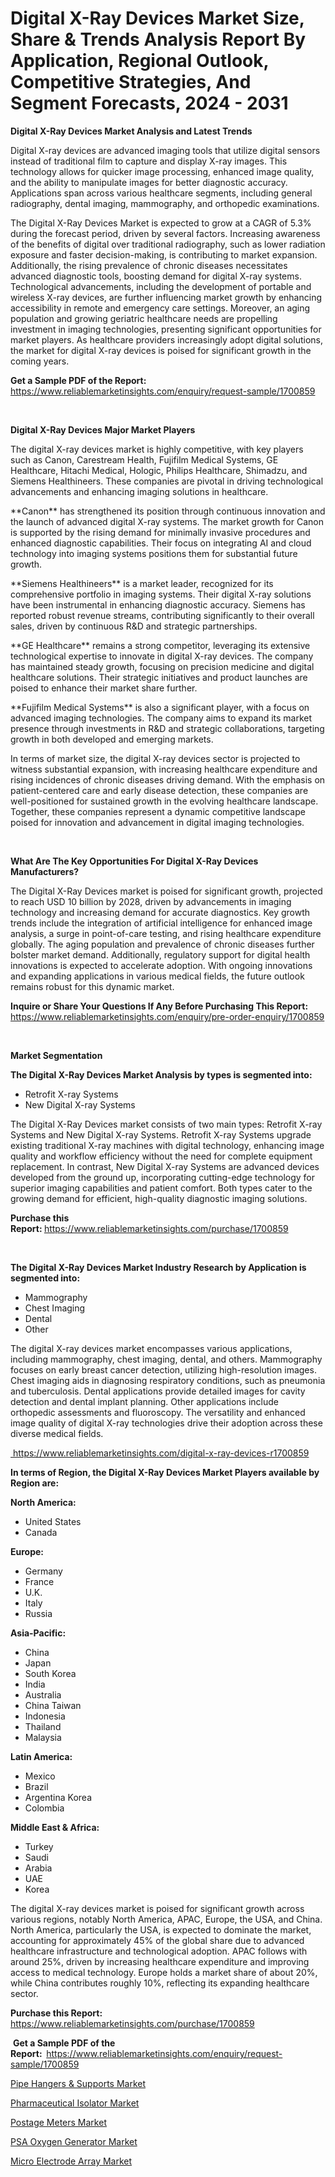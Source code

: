 <p><h1>Digital X-Ray Devices Market Size, Share & Trends Analysis Report By Application, Regional Outlook, Competitive Strategies, And Segment Forecasts, 2024 - 2031</h1></p><p><strong>Digital X-Ray Devices Market Analysis and Latest Trends</strong></p>
<p><p>Digital X-ray devices are advanced imaging tools that utilize digital sensors instead of traditional film to capture and display X-ray images. This technology allows for quicker image processing, enhanced image quality, and the ability to manipulate images for better diagnostic accuracy. Applications span across various healthcare segments, including general radiography, dental imaging, mammography, and orthopedic examinations.</p><p>The Digital X-Ray Devices Market is expected to grow at a CAGR of 5.3% during the forecast period, driven by several factors. Increasing awareness of the benefits of digital over traditional radiography, such as lower radiation exposure and faster decision-making, is contributing to market expansion. Additionally, the rising prevalence of chronic diseases necessitates advanced diagnostic tools, boosting demand for digital X-ray systems. Technological advancements, including the development of portable and wireless X-ray devices, are further influencing market growth by enhancing accessibility in remote and emergency care settings. Moreover, an aging population and growing geriatric healthcare needs are propelling investment in imaging technologies, presenting significant opportunities for market players. As healthcare providers increasingly adopt digital solutions, the market for digital X-ray devices is poised for significant growth in the coming years.</p></p>
<p><strong>Get a Sample PDF of the Report:&nbsp;</strong> <a href="https://www.reliablemarketinsights.com/enquiry/request-sample/1700859?utm_campaign=1197&utm_medium=2&utm_source=Github&utm_content=ia&utm_term=21102024&utm_id=digital-x-ray-devices">https://www.reliablemarketinsights.com/enquiry/request-sample/1700859</a></p>
<p>&nbsp;</p>
<p><strong>Digital X-Ray Devices Major Market Players</strong></p>
<p><p>The digital X-ray devices market is highly competitive, with key players such as Canon, Carestream Health, Fujifilm Medical Systems, GE Healthcare, Hitachi Medical, Hologic, Philips Healthcare, Shimadzu, and Siemens Healthineers. These companies are pivotal in driving technological advancements and enhancing imaging solutions in healthcare.</p><p>**Canon** has strengthened its position through continuous innovation and the launch of advanced digital X-ray systems. The market growth for Canon is supported by the rising demand for minimally invasive procedures and enhanced diagnostic capabilities. Their focus on integrating AI and cloud technology into imaging systems positions them for substantial future growth.</p><p>**Siemens Healthineers** is a market leader, recognized for its comprehensive portfolio in imaging systems. Their digital X-ray solutions have been instrumental in enhancing diagnostic accuracy. Siemens has reported robust revenue streams, contributing significantly to their overall sales, driven by continuous R&D and strategic partnerships.</p><p>**GE Healthcare** remains a strong competitor, leveraging its extensive technological expertise to innovate in digital X-ray devices. The company has maintained steady growth, focusing on precision medicine and digital healthcare solutions. Their strategic initiatives and product launches are poised to enhance their market share further.</p><p>**Fujifilm Medical Systems** is also a significant player, with a focus on advanced imaging technologies. The company aims to expand its market presence through investments in R&D and strategic collaborations, targeting growth in both developed and emerging markets.</p><p>In terms of market size, the digital X-ray devices sector is projected to witness substantial expansion, with increasing healthcare expenditure and rising incidences of chronic diseases driving demand. With the emphasis on patient-centered care and early disease detection, these companies are well-positioned for sustained growth in the evolving healthcare landscape. Together, these companies represent a dynamic competitive landscape poised for innovation and advancement in digital imaging technologies.</p></p>
<p>&nbsp;</p>
<p><strong>What Are The Key Opportunities For Digital X-Ray Devices Manufacturers?</strong></p>
<p><p>The Digital X-Ray Devices market is poised for significant growth, projected to reach USD 10 billion by 2028, driven by advancements in imaging technology and increasing demand for accurate diagnostics. Key growth trends include the integration of artificial intelligence for enhanced image analysis, a surge in point-of-care testing, and rising healthcare expenditure globally. The aging population and prevalence of chronic diseases further bolster market demand. Additionally, regulatory support for digital health innovations is expected to accelerate adoption. With ongoing innovations and expanding applications in various medical fields, the future outlook remains robust for this dynamic market.</p></p>
<p><strong>Inquire or Share Your Questions If Any Before Purchasing This Report:</strong> <a href="https://www.reliablemarketinsights.com/enquiry/pre-order-enquiry/1700859?utm_campaign=1197&utm_medium=2&utm_source=Github&utm_content=ia&utm_term=21102024&utm_id=digital-x-ray-devices">https://www.reliablemarketinsights.com/enquiry/pre-order-enquiry/1700859</a></p>
<p>&nbsp;</p>
<p><strong>Market Segmentation</strong></p>
<p><strong>The Digital X-Ray Devices Market Analysis by types is segmented into:</strong></p>
<p><ul><li>Retrofit X-ray Systems</li><li>New Digital X-ray Systems</li></ul></p>
<p><p>The Digital X-Ray Devices market consists of two main types: Retrofit X-ray Systems and New Digital X-ray Systems. Retrofit X-ray Systems upgrade existing traditional X-ray machines with digital technology, enhancing image quality and workflow efficiency without the need for complete equipment replacement. In contrast, New Digital X-ray Systems are advanced devices developed from the ground up, incorporating cutting-edge technology for superior imaging capabilities and patient comfort. Both types cater to the growing demand for efficient, high-quality diagnostic imaging solutions.</p></p>
<p><strong>Purchase this Report:&nbsp;</strong><a href="https://www.reliablemarketinsights.com/purchase/1700859?utm_campaign=1197&utm_medium=2&utm_source=Github&utm_content=ia&utm_term=21102024&utm_id=digital-x-ray-devices">https://www.reliablemarketinsights.com/purchase/1700859</a></p>
<p>&nbsp;</p>
<p><strong>The Digital X-Ray Devices Market Industry Research by Application is segmented into:</strong></p>
<p><ul><li>Mammography</li><li>Chest Imaging</li><li>Dental</li><li>Other</li></ul></p>
<p><p>The digital X-ray devices market encompasses various applications, including mammography, chest imaging, dental, and others. Mammography focuses on early breast cancer detection, utilizing high-resolution images. Chest imaging aids in diagnosing respiratory conditions, such as pneumonia and tuberculosis. Dental applications provide detailed images for cavity detection and dental implant planning. Other applications include orthopedic assessments and fluoroscopy. The versatility and enhanced image quality of digital X-ray technologies drive their adoption across these diverse medical fields.</p></p>
<p><a href="https://www.reliablemarketinsights.com/digital-x-ray-devices-r1700859?utm_campaign=1197&utm_medium=2&utm_source=Github&utm_content=ia&utm_term=21102024&utm_id=digital-x-ray-devices">&nbsp;https://www.reliablemarketinsights.com/digital-x-ray-devices-r1700859</a></p>
<p><strong>In terms of Region, the Digital X-Ray Devices Market Players available by Region are:</strong></p>
<p>
    <p> <strong> North America: </strong>
        <ul>
            <li>United States</li>
            <li>Canada</li>
        </ul>
        </p> 
    <p> <strong> Europe: </strong>
        <ul>
            <li>Germany</li>
            <li>France</li>
            <li>U.K.</li>
            <li>Italy</li>
            <li>Russia</li>
        </ul>
        </p> 
    <p> <strong> Asia-Pacific: </strong>
        <ul>
            <li>China</li>
            <li>Japan</li>
            <li>South Korea</li>
            <li>India</li>
            <li>Australia</li>
            <li>China Taiwan</li>
            <li>Indonesia</li>
            <li>Thailand</li>
            <li>Malaysia</li>
        </ul>
        </p> 
    <p> <strong> Latin America: </strong>
        <ul>
            <li>Mexico</li>
            <li>Brazil</li>
            <li>Argentina Korea</li>
            <li>Colombia</li>
        </ul>
        </p> 
    <p> <strong> Middle East & Africa: </strong>
        <ul>
            <li>Turkey</li>
            <li>Saudi</li>
            <li>Arabia</li>
            <li>UAE</li>
            <li>Korea</li>
        </ul>
    </p>
    </p>
<p><p>The digital X-ray devices market is poised for significant growth across various regions, notably North America, APAC, Europe, the USA, and China. North America, particularly the USA, is expected to dominate the market, accounting for approximately 45% of the global share due to advanced healthcare infrastructure and technological adoption. APAC follows with around 25%, driven by increasing healthcare expenditure and improving access to medical technology. Europe holds a market share of about 20%, while China contributes roughly 10%, reflecting its expanding healthcare sector.</p></p>
<p><strong>Purchase this Report: </strong><a href="https://www.reliablemarketinsights.com/purchase/1700859?utm_campaign=1197&utm_medium=2&utm_source=Github&utm_content=ia&utm_term=21102024&utm_id=digital-x-ray-devices">https://www.reliablemarketinsights.com/purchase/1700859</a></p>
<p>&nbsp;<strong>Get a Sample PDF of the Report:&nbsp;&nbsp;</strong><a href="https://www.reliablemarketinsights.com/enquiry/request-sample/1700859?utm_campaign=1197&utm_medium=2&utm_source=Github&utm_content=ia&utm_term=21102024&utm_id=digital-x-ray-devices">https://www.reliablemarketinsights.com/enquiry/request-sample/1700859</a></p>
<p><strong></strong></p>
<p><p><a href="https://www.linkedin.com/pulse/pipe-hangers-supports-market-size-share-growth-analysis-type-qluve?utm_campaign=1197&utm_medium=2&utm_source=Github&utm_content=ia&utm_term=21102024&utm_id=digital-x-ray-devices">Pipe Hangers & Supports Market</a></p><p><a href="https://www.linkedin.com/pulse/pharmaceutical-isolator-market-opportunities-emerging-global-4dxee?utm_campaign=1197&utm_medium=2&utm_source=Github&utm_content=ia&utm_term=21102024&utm_id=digital-x-ray-devices">Pharmaceutical Isolator Market</a></p><p><a href="https://www.linkedin.com/pulse/global-postage-meters-market-forecast-2024-2031-trends-muoge?utm_campaign=1197&utm_medium=2&utm_source=Github&utm_content=ia&utm_term=21102024&utm_id=digital-x-ray-devices">Postage Meters Market</a></p><p><a href="https://www.linkedin.com/pulse/psa-oxygen-generator-market-global-regional-analysis-dceoe?utm_campaign=1197&utm_medium=2&utm_source=Github&utm_content=ia&utm_term=21102024&utm_id=digital-x-ray-devices">PSA Oxygen Generator Market</a></p><p><a href="https://www.linkedin.com/pulse/deep-dive-micro-electrode-array-market-itstrends-segmentation-vo9ge?utm_campaign=1197&utm_medium=2&utm_source=Github&utm_content=ia&utm_term=21102024&utm_id=digital-x-ray-devices">Micro Electrode Array Market</a></p></p>
